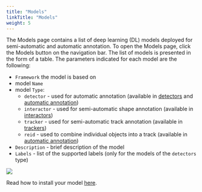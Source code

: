 ```yaml
---
title: "Models"
linkTitle: "Models"
weight: 5
---
```


The Models page contains a list of deep learning (DL) models deployed for semi-automatic and automatic annotation.
To open the Models page, click the Models button on the navigation bar.
The list of models is presented in the form of a table. The parameters indicated for each model are the following:

- `Framework` the model is based on
- model `Name`
- model `Type`:
  - `detector` - used for automatic annotation (available in [detectors](/docs/for-users/user-guide/advanced/ai-tools/#detectors) and [automatic annotation](/docs/for-users/user-guide/advanced/automatic-annotation/))
  - `interactor` - used for semi-automatic shape annotation (available in [interactors](/docs/for-users/user-guide/advanced/ai-tools/#interactors))
  - `tracker` - used for semi-automatic track annotation (available in [trackers](/docs/for-users/user-guide/advanced/ai-tools/#trackers))
  - `reid` - used to combine individual objects into a track (available in [automatic annotation](/docs/for-users/user-guide/advanced/automatic-annotation/))
- `Description` - brief description of the model
- `Labels` - list of the supported labels (only for the models of the `detectors` type)

![](/images/image099.jpg)

Read how to install your model [here](/docs/for-users/installation/#semi-automatic-and-automatic-annotation).
